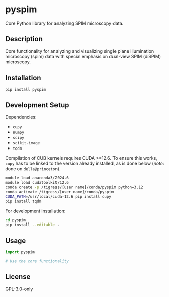 # pyspim

Core Python library for analyzing SPIM microscopy data.

## Description

Core functionality for analyzing and visualizing single plane illumination microscopy (spim) data with special emphasis on dual-view SPIM (diSPIM) microscopy.

## Installation

```bash
pip install pyspim
```

## Development Setup

Dependencies:
- `cupy`
- `numpy`
- `scipy`
- `scikit-image`
- `tqdm`

Compilation of CUB kernels requires CUDA >=12.6. To ensure this works, `cupy` has to be linked to the version already installed, as is done below (*note*: done on `della@princeton`).

```bash
module load anaconda3/2024.6
module load cudatoolkit/12.6
conda create -p /tigress/[user name]/conda/pyspim python=3.12
conda activate /tigress/[user name]/conda/pyspim
CUDA_PATH=/usr/local/cuda-12.6 pip install cupy
pip install tqdm
```

For development installation:
```bash
cd pyspim
pip install --editable .
```

## Usage

```python
import pyspim

# Use the core functionality
```

## License

GPL-3.0-only 